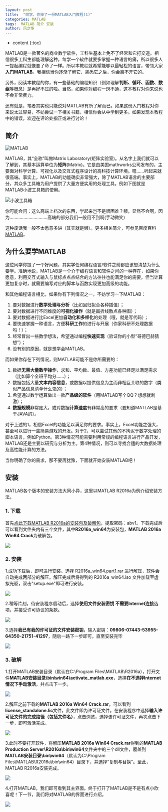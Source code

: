```yaml
---
layout: post
title:  "同学，你掉了一份MATLAB入门教程(1)"
categories: MATLAB
tags:  MATLAB 简介 安装
author: 风之筝
---
```


* content
{:toc}

MATLAB是一款著名的商业数学软件，工科生基本上免不了经常和它打交道。相信很多工科生都能理解这种，每学一个软件就要多掌握一种语言的痛，所以很多人一提起编程就像要了命了一样。所以本教程就希望能够以最轻松的语言，带领大家**入门MATLAB**。我相信当你逐渐了解它、熟悉它之后，你会离不开它的。





另外，阅读本教程的你，有一些基础的编程知识（例如理解**判断、循环、函数、数组**等概念）是再好不过的啦。当然，如果你对编程一窍不通，这本教程对你来说也不会非常费力。

还有就是，笔者其实也只能说对MATLAB有所了解而已。如果这份入门教程对你来说太过容易，不妨尝试一下相关书籍，相信你会从中学到更多。如果发现本教程中的错误，欢迎在评论处指正或进行讨论！

## 简介

![](https://raw.githubusercontent.com/ghh3809/ghh3809.github.io/master/_posts/_pic/20170814_matlab.jpg "MATLAB")

MATLAB，其“全称”叫做Matrix Laboratory(矩阵实验室)。从名字上我们就可以了解到，其基本运算单位为**矩阵**(Matrix)。它是由美国mathworks公司发布的，主要面对科学计算、可视化以及交互式程序设计的高科技计算环境。嗯……听起来就很高端。事实上，MATLAB的功能确实非常强大，除了MATLAB语言的主要部分，其众多工具箱为用户提供了大量方便实用的处理工具。例如下图就是MATLAB小波工具箱的使用。

![](https://raw.githubusercontent.com/ghh3809/ghh3809.github.io/master/_posts/_pic/20170814_matlab_tool.jpg "小波工具箱")

你可能会问：这么高端上档次的东西，学起来岂不是很困难？额，显然不会啊，因为…………………………高端的部分我们一般用不到啊(手动微笑)

这种废话我一般不太愿意多讲（其实就是懒）。更多相关简介，可参见百度百科[MATLAB](http://baike.baidu.com/link?url=o17VvI0QcgncZAkZPvdYNXvpbt_VFJW5rKmZDJl7kdgmAMAzuv9EeRkIynHC2XwxZFufr1GN4vp1-t6P3soNr_ "百度百科：MATLAB")。

## 为什么要学MATLAB

这位同学你提了一个好问题，其实学任何编程语言/软件之前都应该想清楚为什么要学。准确地说，MATLAB是一个介于编程语言和软件之间的一种存在，如果你愿意，利用交互式输入与鼠标点点点结合的方法往往也能满足你的需要。但当计算更加复杂时，就需要编写对应的脚本与函数实现更加高级的功能。

和其他编程语言相比，如果你有下列情况之一，不妨学习一下MATLAB：

1. 要对数据进行**数学处理与分析**（比如回归拟合各种插值）；
2. 要对数据进行不同维度的**可视化操作**（就是画折线散点各种图）；
3. 要对数据进行比Excel更加**自动化和多样化**的处理（哦，就是写代码）；
4. 要快速掌握一种语言，方便**科研工作**的进行与开展（你家科研不处理数据吗！）；
5. 经常冒出一些数学想法，希望通过编程**快速实现**（验证你的小型“哥德巴赫猜想”）；
6. 没有别的原因，就是想学会MATLAB。

而如果你存在下列情况，则MATLAB可能不是你所需要的：

1. 数据**无需大量数学操作**，求和、平均数、最值、方差功能已经足以满足需求（比如算个全班平均分……）；
2. 数据包括大量**文本内容信息**，或数据以提供信息为主而非相互关联的数字（类似产品信息清单什么鬼的）；
3. 希望通过数学运算做出一款**产品级的软件**（用MATLAB写个QQ？想想就刺激）；
4. **数据规模**非常庞大，或对数据**计算速度**有非常高的要求（要知道MATLAB是基于JAVA的）。

对于上述的1，相信Excel的功能足以满足你的要求。事实上，Excel功能之强大，甚至可以进行一些简易游戏的开发。对于2，可以尝试其他的不拘泥于数字处理的脚本语言，例如Python。第3种情况可能需要利用常规的编程语言进行产品开发，MATLAB还是主要以研究与分析为主。第4种情况，则可以寻找合适的大数据处理及高性能计算的方法。

当你明确了你的需求，那不要再犹豫，下面就开始安装MATLAB吧！

## 安装

MATLAB各个版本的安装方法大同小异，这里以MATLAB R2016a为例介绍安装方法。

### 1. 下载

首先[点此下载MATLAB R2016a的安装包及破解包](https://pan.baidu.com/s/1c20AVTI)，提取密码：abv1。下载完成后可以看到文件夹内有三个文件，其中**R2016a_win64**为安装包，**MATLAB 2016a Win64 Crack**为破解包。

![](https://raw.githubusercontent.com/ghh3809/ghh3809.github.io/master/_posts/_pic/20170814_download.png)

### 2. 安装

1.成功下载后，即可进行安装。选择 R2016a_win64.part1.rar 进行解压，软件会自动完成两部分的解压。解压完成后将得到的 R2016a_win64.iso 文件加载至虚拟光驱，双击"setup.exe"即可进行安装。

![](https://raw.githubusercontent.com/ghh3809/ghh3809.github.io/master/_posts/_pic/20170814_step1.jpg)

2.稍等片刻，待安装程序启动后，选择**使用文件安装密钥 不需要Internet连接**选项，并接受许可协议的条款。

![](https://raw.githubusercontent.com/ghh3809/ghh3809.github.io/master/_posts/_pic/20170814_step2.jpg)

3.选择**我已有我的许可证的文件安装密钥**，输入密钥：**09806-07443-53955-64350-21751-41297**，随后一路下一步即可，直至安装完毕

![](https://raw.githubusercontent.com/ghh3809/ghh3809.github.io/master/_posts/_pic/20170814_step3.jpg)

### 3. 破解

1.打开MATLAB安装目录（默认在C:\Program Files\MATLAB\R2016a），打开文件**MATLAB安装目录\bin\win64\activate_matlab.exe**，选择**在不选择Internet情况下手动激活**，并点击下一步。

![](https://raw.githubusercontent.com/ghh3809/ghh3809.github.io/master/_posts/_pic/20170814_step4.jpg)

2.解压之前下载的**MATLAB 2016a Win64 Crack.rar**，可以看到**license_standalone.lic**文件，此文件即为许可证文件。在安装程序中选择**输入许可证文件的完成路径（包括文件名）**，点击浏览，选择该许可证文件，再次点击下一步，即可激活完成。

![](https://raw.githubusercontent.com/ghh3809/ghh3809.github.io/master/_posts/_pic/20170814_step5.jpg)

3.此时不要打开软件，将解压**MATLAB 2016a Win64 Crack.rar**得到的**MATLAB Production Server\R2016a\bin\win64**文件夹中的三个dll文件，覆盖到**MATLAB安装目录\bin\win64**（默认为C:\Program Files\MATLAB\R2016a\bin\win64）目录下，并选择“复制与替换”。至此，MATLAB R2016a安装完成。

![](https://raw.githubusercontent.com/ghh3809/ghh3809.github.io/master/_posts/_pic/20170814_step6.jpg)

4.打开MATLAB，我们即可看到其主界面。终于打开了MATLAB是不是有点小欣喜呢！下一节，我们将对MATLAB的界面进行介绍。

![](https://raw.githubusercontent.com/ghh3809/ghh3809.github.io/master/_posts/_pic/20170814_main.png)



